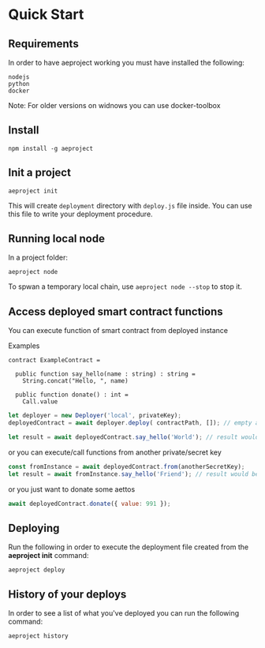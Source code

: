 # Quick Start

## Requirements
In order to have aeproject working you must have installed the following:
```
nodejs 
python 
docker 
```

Note: For older versions on widnows you can use docker-toolbox
## Install

```text
npm install -g aeproject
```

## Init a project

```text
aeproject init
```

This will create `deployment` directory with `deploy.js` file inside. You can use this file to write your deployment procedure.

## Running local node
In a project folder:
```text
aeproject node
```

To spwan a temporary local chain, use `aeproject node --stop` to stop it.

## Access deployed smart contract functions

You can execute function of smart contract from deployed instance

Examples

```text
contract ExampleContract =

  public function say_hello(name : string) : string = 
    String.concat("Hello, ", name)

  public function donate() : int =
    Call.value
```

```javascript
let deployer = new Deployer('local', privateKey);
deployedContract = await deployer.deploy( contractPath, []); // empty array for init params

let result = await deployedContract.say_hello('World'); // result would be: "Hello, World"
```

or you can execute/call functions from another private/secret key

```javascript
const fromInstance = await deployedContract.from(anotherSecretKey);
let result = await fromInstance.say_hello('Friend'); // result would be: "Hello, Friend"
```

or you just want to donate some aettos

```javascript
await deployedContract.donate({ value: 991 });
```

## Deploying

Run the following in order to execute the deployment file created from the **aeproject init** command:

```text
aeproject deploy
```

## History of your deploys

In order to see a list of what you've deployed you can run the following command:

```text
aeproject history
```

